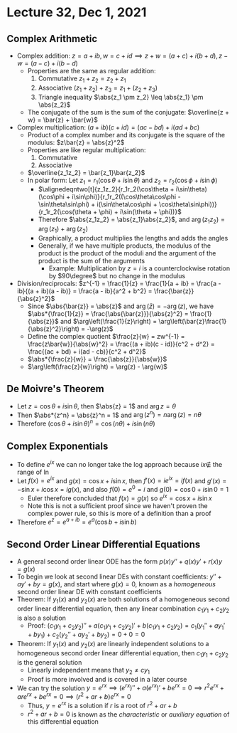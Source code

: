 # Lecture 32, Dec 1, 2021

## Complex Arithmetic

* Complex addition: $z = a + ib, w = c + id \implies z + w = (a + c) + i(b + d), z - w = (a - c) + i(b - d)$
	* Properties are the same as regular addition:
		1. Commutative $z_1 + z_2 = z_2 + z_1$
		2. Associative $(z_1 + z_2) + z_3 = z_1 + (z_2 + z_3)$
		3. Triangle inequality $\abs{z_1 \pm z_2} \leq \abs{z_1} \pm \abs{z_2}$
	* The conjugate of the sum is the sum of the conjugate: $\overline{z + w} = \bar{z} + \bar{w}$
* Complex multiplication: $(a + ib)(c + id) = (ac - bd) + i(ad + bc)$
	* Product of a complex number and its conjugate is the square of the modulus: $z\bar{z} = \abs{z}^2$
	* Properties are like regular multiplication:
		1. Commutative
		2. Associative
	* $\overline{z_1z_2} = \bar{z_1}\bar{z_2}$
	* In polar form: Let $z_1 = r_1(\cos\theta + i\sin\theta)$ and $z_2 = r_2(\cos\phi + i\sin\phi)$
		* $\alignedeqntwo[t]{z_1z_2}{r_1r_2(\cos\theta + i\sin\theta)(\cos\phi + i\sin\phi)}{r_1r_2((\cos\theta\cos\phi - \sin\theta\sin\phi) + i(\sin\theta\cos\phi + \cos\theta\sin\phi))}{r_1r_2(\cos(\theta + \phi) + i\sin(\theta + \phi))}$
		* Therefore $\abs{z_1z_2} = \abs{z_1}\abs{z_2}$, and $\arg(z_1z_2) = \arg(z_1) + \arg(z_2)$
		* Graphically, a product multiplies the lengths and adds the angles
		* Generally, if we have multiple products, the modulus of the product is the product of the moduli and the argument of the product is the sum of the arguments
			* Example: Multiplication by $z = i$ is a counterclockwise rotation by $90\degree$ but no change in the modulus
* Division/reciprocals: $z^{-1} = \frac{1}{z} = \frac{1}{a + ib} = \frac{a - ib}{(a + ib)(a - ib)} = \frac{a - ib}{a^2 + b^2} = \frac{\bar{z}}{\abs{z}^2}$
	* Since $\abs{\bar{z}} = \abs{z}$ and $\arg(\bar{z}) = -\arg(z)$, we have $\abs*{\frac{1}{z}} = \frac{\abs{\bar{z}}}{\abs{z}^2} = \frac{1}{\abs{z}}$ and $\arg\left(\frac{1}{z}\right) = \arg\left(\bar{z}\frac{1}{\abs{z}^2}\right) = -\arg(z)$
	* Define the complex quotient $\frac{z}{w} = zw^{-1} = \frac{z\bar{w}}{\abs{w}^2} = \frac{(a + ib)(c - id)}{c^2 + d^2} = \frac{(ac + bd) + i(ad - cb)}{c^2 + d^2}$
	* $\abs*{\frac{z}{w}} = \frac{\abs{z}}{\abs{w}}$
	* $\arg\left(\frac{z}{w}\right) = \arg(z) - \arg(w)$

## De Moivre's Theorem

* Let $z = \cos\theta + i\sin\theta$, then $\abs{z} = 1$ and $\arg{z} = \theta$
* Then $\abs*{z^n} = \abs{z}^n = 1$ and $\arg(z^n) = n\arg(z) = n\theta$
* Therefore $(\cos\theta + i\sin\theta)^n = \cos(n\theta) + i\sin(n\theta)$

## Complex Exponentials

* To define $e^{ix}$ we can no longer take the log approach because $ix \notin$ the range of $\ln$
* Let $f(x) = e^{ix}$ and $g(x) = \cos x + i\sin x$, then $f'(x) = ie^{ix} = if(x)$ and $g'(x) = -\sin x + i\cos x = ig(x)$, and also $f(0) = e^0 = i$ and $g(0) = \cos 0 + i\sin 0 = 1$
	* Euler therefore concluded that $f(x) = g(x)$ so $e^{ix} = \cos x + i\sin x$
	* Note this is not a sufficient proof since we haven't proven the complex power rule, so this is more of a definition than a proof
* Therefore $e^z = e^{a + ib} = e^a(\cos b + i \sin b)$


## Second Order Linear Differential Equations

* A general second order linear ODE has the form $p(x)y'' + q(x)y' + r(x)y = g(x)$
* To begin we look at second linear DEs with constant coefficients: $y'' + ay' + by = g(x)$, and start where $g(x) = 0$, known as a *homogeneous* second order linear DE with constant coefficients
* Theorem: If $y_1(x)$ and $y_2(x)$ are both solutions of a homogeneous second order linear differential equation, then any linear combination $c_1y_1 + c_2y_2$ is also a solution
	* Proof: $(c_1y_1 + c_2y_2)'' + a(c_1y_1 + c_2y_2)' + b(c_1y_1 + c_2y_2) = c_1(y_1'' + ay_1' + by_1) + c_2(y_2'' + ay_2' + by_2) = 0 + 0 = 0$
* Theorem: If $y_1(x)$ and $y_2(x)$ are linearly independent solutions to a homogeneous second order linear differential equation, then $c_1y_1 + c_2y_2$ is the general solution
	* Linearly independent means that $y_2 \neq cy_1$
	* Proof is more involved and is covered in a later course
* We can try the solution $y = e^{rx} \implies (e^{rx})'' + a(e^{rx})' + be^{rx} = 0 \implies r^2e^{rx} + are^{rx} + be^{rx} = 0 \implies (r^2 + ar + b)e^{rx} = 0$
	* Thus, $y = e^{rx}$ is a solution if $r$ is a root of $r^2 + ar + b$
	* $r^2 + ar + b = 0$ is known as the *characteristic* or *auxiliary equation* of this differential equation

